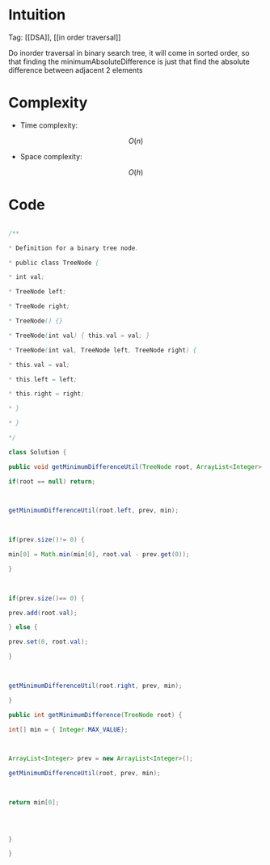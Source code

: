 # Intuition

<!-- Describe your first thoughts on how to solve this problem. -->

Tag: [[DSA]], [[in order traversal]]  

Do inorder traversal in binary search tree, it will come in sorted order, so that finding the minimumAbsoluteDifference is just that find the absolute difference between adjacent 2 elements

  

# Complexity

- Time complexity:

<!-- Add your time complexity here, e.g. $$O(n)$$ -->

$$O(n)$$

  

- Space complexity:

<!-- Add your space complexity here, e.g. $$O(n)$$ -->

$$O(h)$$

# Code

```java []

/**

* Definition for a binary tree node.

* public class TreeNode {

* int val;

* TreeNode left;

* TreeNode right;

* TreeNode() {}

* TreeNode(int val) { this.val = val; }

* TreeNode(int val, TreeNode left, TreeNode right) {

* this.val = val;

* this.left = left;

* this.right = right;

* }

* }

*/

class Solution {

public void getMinimumDifferenceUtil(TreeNode root, ArrayList<Integer> prev, int[] min) {

if(root == null) return;

  

getMinimumDifferenceUtil(root.left, prev, min);

  

if(prev.size()!= 0) {

min[0] = Math.min(min[0], root.val - prev.get(0));

}

  

if(prev.size()== 0) {

prev.add(root.val);

} else {

prev.set(0, root.val);

}

  

getMinimumDifferenceUtil(root.right, prev, min);

}

public int getMinimumDifference(TreeNode root) {

int[] min = { Integer.MAX_VALUE};

  

ArrayList<Integer> prev = new ArrayList<Integer>();

getMinimumDifferenceUtil(root, prev, min);

  

return min[0];

  
  

}

}

```